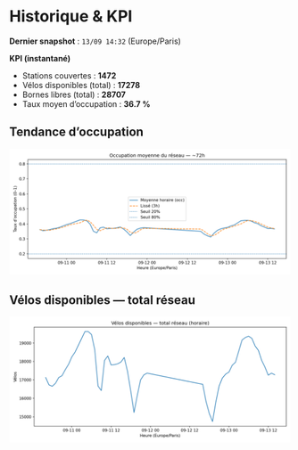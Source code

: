 # Historique & KPI

**Dernier snapshot** : `13/09 14:32` (Europe/Paris)

**KPI (instantané)**

- Stations couvertes : **1472**
- Vélos disponibles (total) : **17278**
- Bornes libres (total) : **28707**
- Taux moyen d’occupation : **36.7 %**

## Tendance d’occupation

![Mean occupancy](assets/figs/occupancy_last72h.png)

## Vélos disponibles — total réseau

![Bikes total](assets/figs/bikes_total_last72h.png)
